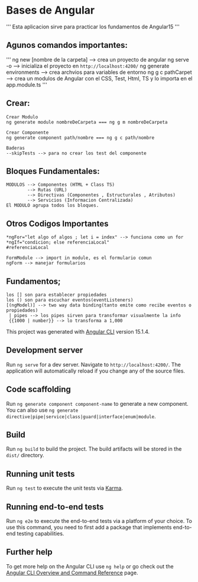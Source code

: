 # Bases de Angular

'''
Esta aplicacion sirve para practicar los fundamentos de Angular15
'''

## Agunos comandos importantes:

'''
ng new [nombre de la carpeta] --> crea un proyecto de angular
ng serve -o --> inicializa el proyecto en `http://localhost:4200/`
ng generate environments --> crea archvios para variables de entorno
ng g c pathCarpet --> crea un modulos de Angular con el CSS, Test, Html, TS y lo importa en el app.module.ts
'''

## Crear:

```
Crear Modulo
ng generate module nombreDeCarpeta === ng g m nombreDeCarpeta

Crear Componente
ng generate component path/nombre === ng g c path/nombre

Baderas
--skipTests --> para no crear los test del componente

```

## Bloques Fundamentales:

```
MODULOS --> Componentes (HTML + Class TS)
        --> Rutas (URL)
        --> Directivas (Componentes , Estructurales , Atributos)
        --> Servicios (Informacion Centralizada)
El MODULO agrupa todos los bloques.
```

## Otros Codigos Importantes

```
*ngFor="let algo of algos ; let i = index" --> funciona como un for
*ngIf="condicion; else referenciaLocal"
#referenciaLocal

FormModule --> import in module, es el formulario comun
ngForm --> manejar formularios
```

## Fundamentos;

```
los [] son para establecer propiedades
los () son para escuchar eventos(eventListeners)
[(ngModel)] --> two way data binding(tanto emite como recibe eventos o propiedades)
 | pipes --> los pipes sirven para transformar visualmente la info
 {{1000 | number}} --> lo transforma a 1,000

```

This project was generated with [Angular CLI](https://github.com/angular/angular-cli) version 15.1.4.

## Development server

Run `ng serve` for a dev server. Navigate to `http://localhost:4200/`. The application will automatically reload if you change any of the source files.

## Code scaffolding

Run `ng generate component component-name` to generate a new component. You can also use `ng generate directive|pipe|service|class|guard|interface|enum|module`.

## Build

Run `ng build` to build the project. The build artifacts will be stored in the `dist/` directory.

## Running unit tests

Run `ng test` to execute the unit tests via [Karma](https://karma-runner.github.io).

## Running end-to-end tests

Run `ng e2e` to execute the end-to-end tests via a platform of your choice. To use this command, you need to first add a package that implements end-to-end testing capabilities.

## Further help

To get more help on the Angular CLI use `ng help` or go check out the [Angular CLI Overview and Command Reference](https://angular.io/cli) page.
